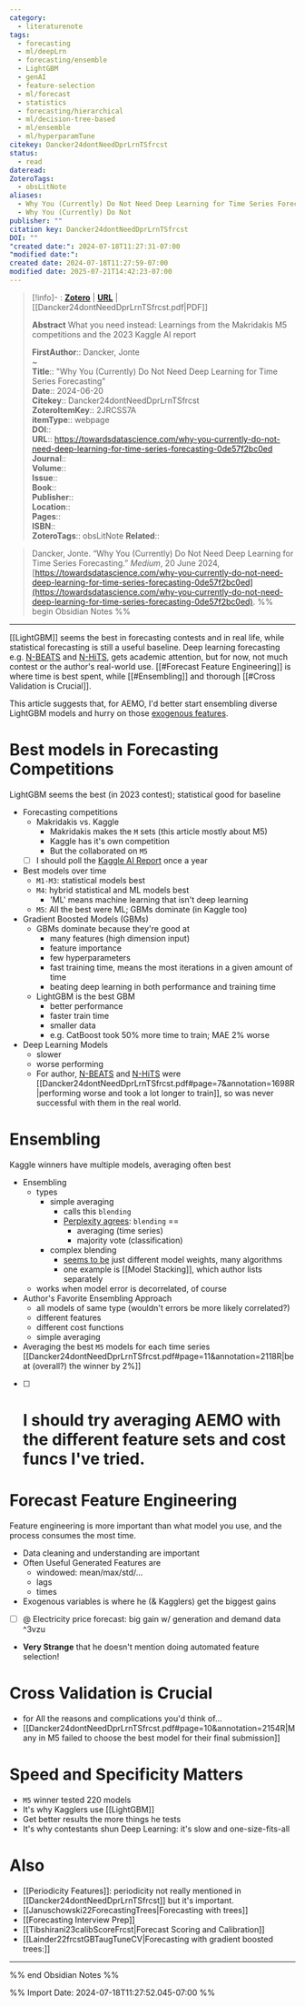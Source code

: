 ```yaml
---
category:
  - literaturenote
tags:
  - forecasting
  - ml/deepLrn
  - forecasting/ensemble
  - LightGBM
  - genAI
  - feature-selection
  - ml/forecast
  - statistics
  - forecasting/hierarchical
  - ml/decision-tree-based
  - ml/ensemble
  - ml/hyperparamTune
citekey: Dancker24dontNeedDprLrnTSfrcst
status:
  - read
dateread: 
ZoteroTags:
  - obsLitNote
aliases:
  - Why You (Currently) Do Not Need Deep Learning for Time Series Forecasting
  - Why You (Currently) Do Not
publisher: ""
citation key: Dancker24dontNeedDprLrnTSfrcst
DOI: ""
"created date:": 2024-07-18T11:27:31-07:00
"modified date:": 
created date: 2024-07-18T11:27:59-07:00
modified date: 2025-07-21T14:42:23-07:00
---
```


> [!info]- : [**Zotero**](zotero://select/library/items/2JRCSS7A)   | [**URL**](https://towardsdatascience.com/why-you-currently-do-not-need-deep-learning-for-time-series-forecasting-0de57f2bc0ed) | [[Dancker24dontNeedDprLrnTSfrcst.pdf|PDF]]
>
> 
> **Abstract**
> What you need instead: Learnings from the Makridakis M5 competitions and the 2023 Kaggle AI report
> 
> 
> **FirstAuthor**:: Dancker, Jonte  
~    
> **Title**:: "Why You (Currently) Do Not Need Deep Learning for Time Series Forecasting"  
> **Date**:: 2024-06-20  
> **Citekey**:: Dancker24dontNeedDprLrnTSfrcst  
> **ZoteroItemKey**:: 2JRCSS7A  
> **itemType**:: webpage  
> **DOI**::   
> **URL**:: https://towardsdatascience.com/why-you-currently-do-not-need-deep-learning-for-time-series-forecasting-0de57f2bc0ed  
> **Journal**::   
> **Volume**::   
> **Issue**::   
> **Book**::   
> **Publisher**::   
> **Location**::    
> **Pages**::   
> **ISBN**::   
> **ZoteroTags**:: obsLitNote
> **Related**:: 

> Dancker, Jonte. “Why You (Currently) Do Not Need Deep Learning for Time Series Forecasting.” _Medium_, 20 June 2024, [https://towardsdatascience.com/why-you-currently-do-not-need-deep-learning-for-time-series-forecasting-0de57f2bc0ed](https://towardsdatascience.com/why-you-currently-do-not-need-deep-learning-for-time-series-forecasting-0de57f2bc0ed).
%% begin Obsidian Notes %%
___

[[LightGBM]] seems the best in forecasting contests and in real life, while statistical forecasting is still a useful baseline.  Deep learning forecasting e.g.  [N-BEATS](Oreshkin20neuraBasisFrcstNBEATS) and [N-HiTS](Challu22NHiTSNeuralHierarchical), gets academic attention, but for now, not much contest or the author's real-world use.  [[#Forecast Feature Engineering]] is where time is best spent, while [[#Ensembling]] and thorough [[#Cross Validation is Crucial]].  

This article suggests that, for AEMO, I'd better start ensembling diverse LightGBM models and hurry on those [exogenous features](Dancker24dontNeedDprLrnTSfrcst#^3vzu).

# Best models in Forecasting Competitions

LightGBM seems the best (in 2023 contest); statistical good for baseline

- Forecasting competitions
	- Makridakis vs. Kaggle
		- Makridakis makes the `M` sets (this article mostly about M5)
		- Kaggle has it's own competition
		- But the collaborated on `M5`
	- [ ] I should poll the [Kaggle AI Report](https://www.kaggle.com/competitions/2023-kaggle-ai-report/overview) once a year
- Best models over time
	- `M1-M3`: statistical models best
	- `M4`: hybrid statistical and ML models best 
		- 'ML' means machine learning that isn't deep learning
	- `M5`: All the best were ML; GBMs dominate (in Kaggle too)
- Gradient Boosted Models (GBMs)
	- GBMs dominate because they're good at
		- many features (high dimension input)
		- feature importance
		- few hyperparameters
		- fast training time, means the most iterations in a given amount of time
		- beating deep learning in both performance and training time
	- LightGBM is the best GBM
		- better performance
		- faster train time
		- smaller data
		- e.g. CatBoost took 50% more time to train; MAE 2% worse
- Deep Learning Models
	- slower
	- worse performing
	- For author, [N-BEATS](Oreshkin20neuraBasisFrcstNBEATS) and [N-HiTS](Challu22NHiTSNeuralHierarchical) were [[Dancker24dontNeedDprLrnTSfrcst.pdf#page=7&annotation=1698R|performing worse and took a lot longer to train]], so was never successful with them in the real world.
# Ensembling

Kaggle winners have multiple models, averaging often best

- Ensembling
	- types
		- simple averaging
			- calls this `blending`
			- [Perplexity agrees](<Perplexity agrees: `blending` ==>): `blending` ==
				- averaging (time series)
				- majority vote (classification)
		- complex blending
			- [seems to be](<Perplexity agrees: `blending` ==>) just different model weights, many algorithms 
			- one example is [[Model Stacking]], which author lists separately
	- works when model error is decorrelated, of course
- Author's Favorite Ensembling Approach
	- all models of same type (wouldn't errors be more likely correlated?)
	- different features
	- different cost functions
	- simple averaging
- Averaging the best `M5` models for each time series [[Dancker24dontNeedDprLrnTSfrcst.pdf#page=11&annotation=2118R|beat (overall?) the winner by 2%]]
- [ ] # I should try averaging AEMO with the different feature sets and cost funcs I've tried.
# Forecast Feature Engineering

Feature engineering is more important than what model you use, and the process consumes the most time. 

- Data cleaning and understanding are important
- Often Useful Generated Features are
	- windowed: mean/max/std/...
	- lags
	- times
- Exogenous variables is where he (& Kagglers) get the biggest gains
- [ ] @ Electricity price forecast: big gain w/ generation and demand data ^3vzu
- **Very Strange** that he doesn't mention doing automated feature selection!
# Cross Validation is Crucial

- for All the reasons and complications you'd think of...
- [[Dancker24dontNeedDprLrnTSfrcst.pdf#page=10&annotation=2154R|Many in M5 failed to choose the best model for their final submission]]
# Speed and Specificity Matters

- `M5` winner tested 220 models
- It's why Kagglers use [[LightGBM]]
- Get better results the more things he tests
- It's why contestants shun Deep Learning: it's slow and one-size-fits-all
# Also

- [[Periodicity Features]]: periodicity not really mentioned in [[Dancker24dontNeedDprLrnTSfrcst]] but it's important.
- [[Januschowski22ForecastingTrees|Forecasting with trees]]
- [[Forecasting Interview Prep]]
- [[Tibshirani23calibScoreFrcst|Forecast Scoring and Calibration]]
- [[Lainder22frcstGBTaugTuneCV|Forecasting with gradient boosted trees:]]
___
%% end Obsidian Notes %%



%% Import Date: 2024-07-18T11:27:52.045-07:00 %%
